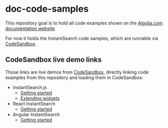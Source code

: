 # doc-code-samples

This repository goal is to hold all code examples shown on the [Algolia.com documentation website](https://algolia.com/doc).

For now it holds the InstantSearch code samples, which are runnable via [CodeSandbox](https://codesandbox.io/).

## CodeSandbox live demo links

Those links are live demos from [CodeSandbox](https://codesandbox.io/), directly linking code examples from this repository and loading them in CodeSandbox:

- InstantSearch.js
  - [Getting started](https://codesandbox.io/s/github/algolia/doc-code-samples/tree/master/InstantSearch.js/getting-started)
  - [Extending widgets](https://codesandbox.io/s/github/algolia/doc-code-samples/tree/master/InstantSearch.js/extending-widgets)
- React InstantSearch
  - [Getting started](https://codesandbox.io/s/github/algolia/doc-code-samples/tree/master/React%20InstantSearch/getting-started)
- Angular InstantSearch
  - [Getting started](https://codesandbox.io/s/github/algolia/doc-code-samples/tree/master/Angular%20InstantSearch/getting-started)